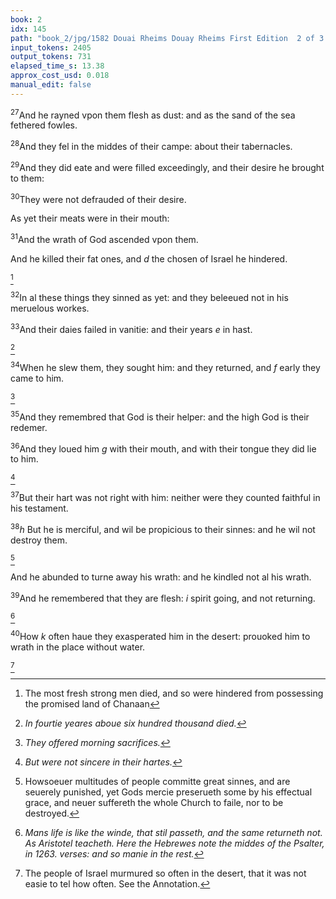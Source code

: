 ```yaml
---
book: 2
idx: 145
path: "book_2/jpg/1582 Douai Rheims Douay Rheims First Edition  2 of 3 1610 Old Testament.pdf-145.jpg"
input_tokens: 2405
output_tokens: 731
elapsed_time_s: 13.38
approx_cost_usd: 0.018
manual_edit: false
---
```

<sup>27</sup>And he rayned vpon them flesh as dust: and as the sand of the sea fethered fowles.

<sup>28</sup>And they fel in the middes of their campe: about their tabernacles.

<sup>29</sup>And they did eate and were filled exceedingly, and their desire he brought to them:

<sup>30</sup>They were not defrauded of their desire.

<aside>As yet their meats were in their mouth:</aside>

<sup>31</sup>And the wrath of God ascended vpon them.

And he killed their fat ones, and *d* the chosen of Israel he hindered.

[^1]

<sup>32</sup>In al these things they sinned as yet: and they beleeued not in his meruelous workes.

<sup>33</sup>And their daies failed in vanitie: and their years *e* in hast.

[^2]

<sup>34</sup>When he slew them, they sought him: and they returned, and *f* early they came to him.

[^3]

<sup>35</sup>And they remembred that God is their helper: and the high God is their redemer.

<sup>36</sup>And they loued him *g* with their mouth, and with their tongue they did lie to him.

[^4]

<sup>37</sup>But their hart was not right with him: neither were they counted faithful in his testament.

<sup>38</sup>*h* But he is merciful, and wil be propicious to their sinnes: and he wil not destroy them.

[^5]

And he abunded to turne away his wrath: and he kindled not al his wrath.

<sup>39</sup>And he remembered that they are flesh: *i* spirit going, and not returning.

[^6]

<sup>40</sup>How *k* often haue they exasperated him in the desert: prouoked him to wrath in the place without water.

[^7]

[^1]: The most fresh strong men died, and so were hindered from possessing the promised land of Chanaan

[^2]: *In fourtie yeares aboue six hundred thousand died.*

[^3]: *They offe­red morning sacrifices.*

[^4]: *But were not sincere in their hartes.*

[^5]: Howsoeuer multitudes of people committe great sinnes, and are seuerely punished, yet Gods mercie preserueth some by his effectual grace, and neuer suffereth the whole Church to faile, nor to be destroyed.

[^6]: *Mans life is like the winde, that stil passeth, and the same returneth not. As Aristotel teacheth. Here the Hebrewes note the middes of the Psalter, in 1263. verses: and so manie in the rest.*

[^7]: The people of Israel murmured so often in the desert, that it was not easie to tel how often. See the Annotation.